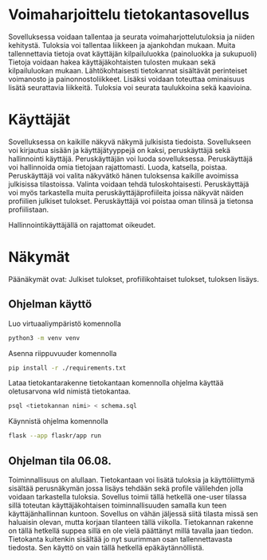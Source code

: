 # Voimaharjoittelu tietokantasovellus
Sovelluksessa voidaan tallentaa ja seurata voimaharjottelutuloksia ja niiden kehitystä.
Tuloksia voi tallentaa liikkeen ja ajankohdan mukaan.
Muita tallennettavia tietoja ovat käyttäjän kilpailuluokka (painoluokka ja sukupuoli)
Tietoja voidaan hakea käyttäjäkohtaisten tulosten mukaan sekä kilpailuluokan mukaan.
Lähtökohtaisesti tietokannat sisältävät perinteiset voimanosto ja painonnostoliikkeet.
Lisäksi voidaan toteuttaa ominaisuus lisätä seurattavia liikkeitä.
Tuloksia voi seurata taulukkoina sekä kaavioina.

# Käyttäjät
Sovelluksessa on kaikille näkyvä näkymä julkisista tiedoista.
Sovellukseen voi kirjautua sisään ja käyttäjätyyppejä on kaksi, peruskäyttäjä sekä hallinnointi käyttäjä. Peruskäyttäjän voi luoda sovelluksessa.
Peruskäyttäjä voi hallinnoida omia tietojaan rajattomasti. Luoda, katsella, poistaa.
Peruskäyttäjä voi valita näkyvätkö hänen tuloksensa kaikille avoimissa julkisissa tilastoissa. Valinta voidaan tehdä tuloskohtaisesti.
Peruskäyttäjä voi myös tarkastella muita peruskäyttäjäprofiileita joissa näkyvät näiden profiilien julkiset tulokset.
Peruskäyttäjä voi poistaa oman tilinsä ja tietonsa profiilistaan.

Hallinnointikäyttäjällä on rajattomat oikeudet.

# Näkymät
Päänäkymät ovat: Julkiset tulokset, profiilikohtaiset tulokset, tuloksen lisäys.

## Ohjelman käyttö

Luo virtuaaliympäristö komennolla 
```bash 
python3 -m venv venv
```

Asenna riippuvuuder komennolla
```bash
pip install -r ./requirements.txt
```

Lataa tietokantarakenne tietokantaan komennolla ohjelma käyttää oletusarvona wld nimistä tietokantaa.
```bash
psql <tietokannan nimi> < schema.sql
```

Käynnistä ohjelma komennolla
```bash
flask --app flaskr/app run
```

## Ohjelman tila 06.08.

Toiminnallisuus on alullaan. Tietokantaan voi lisätä tuloksia ja käyttöliittymä sisältää perusnäkymän jossa lisäys tehdään sekä profile välilehden
jolla voidaan tarkastella tuloksia. Sovellus toimii tällä hetkellä one-user tilassa sillä toteutan käyttäjäkohtaisen toiminnallisuuden samalla kun teen käyttäjänhallinnan kuntoon.
Sovellus on vähän jäljessä siitä tilasta missä sen haluaisin olevan, mutta korjaan tilanteen tällä viikolla. Tietokannan rakenne on tällä hetkellä suppea sillä en ole vielä päättänyt
millä tavalla jaan tiedon. Tietokanta kuitenkin sisältää jo nyt suurimman osan tallennettavasta tiedosta. Sen käyttö on vain tällä hetkellä epäkäytännöllistä.
